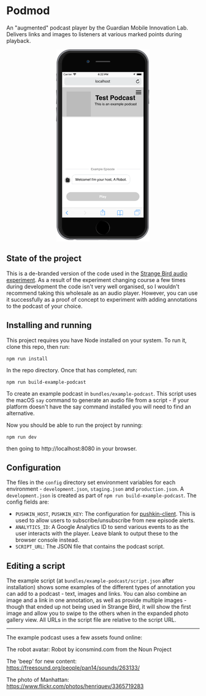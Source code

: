 # Podmod

An "augmented" podcast player by the Guardian Mobile Innovation Lab. Delivers links and images to listeners at various marked points during playback.

<div style='text-align: center'><img src='readme-img.png' height='500'/></div>

## State of the project

This is a de-branded version of the code used in the [Strange Bird audio experiment](https://www.theguardian.com/strangebird). As a result of the experiment changing course a few times during development the code isn't very well organised, so I wouldn't recommend taking this wholesale as an audio player. However, you can use it successfully as a proof of concept to experiment with adding annotations to the podcast of your choice.

## Installing and running

This project requires you have Node installed on your system. To run it, clone this repo, then run:

    npm run install

In the repo directory. Once that has completed, run:

    npm run build-example-podcast

To create an example podcast in `bundles/example-podcast`. This script uses the macOS `say` command to generate an audio file from a script - if your platform doesn't have the say command installed you will need to find an alternative.

Now you should be able to run the project by running:

    npm run dev

then going to http://localhost:8080 in your browser.

## Configuration

The files in the `config` directory set environment variables for each environment - `development.json`, `staging.json` and `production.json`. A `development.json` is created as part of `npm run build-example-podcast`. The config fields are:

* `PUSHKIN_HOST`, `PUSHKIN_KEY`: The configuration for [pushkin-client](https://github.com/gdnmobilelab/pushkin-client). This is used to allow users to subscribe/unsubscribe from new episode alerts.
* `ANALYTICS_ID`: A Google Analytics ID to send various events to as the user interacts with the player. Leave blank to output these to the browser console instead.
* `SCRIPT_URL`: The JSON file that contains the podcast script.

## Editing a script

The example script (at `bundles/example-podcast/script.json` after installation) shows some examples of the different types of annotation you can add to a podcast - text, images and links. You can also combine an image and a link in one annotation, as well as provide multiple images - though that ended up not being used in Strange Bird, it will show the first image and allow you to swipe to the others when in the expanded photo gallery view. All URLs in the script file are relative to the script URL.

---

The example podcast uses a few assets found online:

The robot avatar: Robot by iconsmind.com from the Noun Project

The 'beep' for new content: https://freesound.org/people/pan14/sounds/263133/

The photo of Manhattan: https://www.flickr.com/photos/henriquev/3365719283
